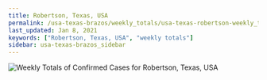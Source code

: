 ```yaml
---
title: Robertson, Texas, USA
permalink: /usa-texas-brazos/weekly_totals/usa-texas-robertson-weekly_totals.html
last_updated: Jan 8, 2021
keywords: ["Robertson, Texas, USA", "weekly totals"]
sidebar: usa-texas-brazos_sidebar
---
```


![Weekly Totals of Confirmed Cases for Robertson, Texas, USA](/covid_tracker/images/graphs/usa-texas-robertson-weekly_totals_graph.png)
